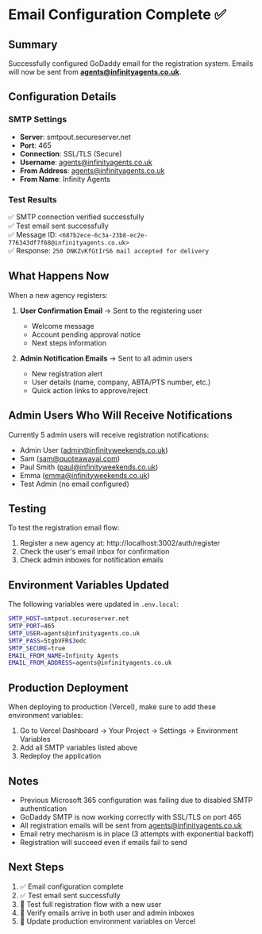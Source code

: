 # Email Configuration Complete ✅

## Summary

Successfully configured GoDaddy email for the registration system. Emails will now be sent from **agents@infinityagents.co.uk**.

## Configuration Details

### SMTP Settings
- **Server**: smtpout.secureserver.net
- **Port**: 465
- **Connection**: SSL/TLS (Secure)
- **Username**: agents@infinityagents.co.uk
- **From Address**: agents@infinityagents.co.uk
- **From Name**: Infinity Agents

### Test Results
✅ SMTP connection verified successfully  
✅ Test email sent successfully  
✅ Message ID: `<687b2ece-6c3a-23b8-ec2e-776343df7f68@infinityagents.co.uk>`  
✅ Response: `250 DNKZvKfGtIrS6 mail accepted for delivery`

## What Happens Now

When a new agency registers:

1. **User Confirmation Email** → Sent to the registering user
   - Welcome message
   - Account pending approval notice
   - Next steps information

2. **Admin Notification Emails** → Sent to all admin users
   - New registration alert
   - User details (name, company, ABTA/PTS number, etc.)
   - Quick action links to approve/reject

## Admin Users Who Will Receive Notifications

Currently 5 admin users will receive registration notifications:
- Admin User (admin@infinityweekends.co.uk)
- Sam (sam@quoteawayai.com)
- Paul Smith (paul@infinityweekends.co.uk)
- Emma (emma@infinityweekends.co.uk)
- Test Admin (no email configured)

## Testing

To test the registration email flow:

1. Register a new agency at: http://localhost:3002/auth/register
2. Check the user's email inbox for confirmation
3. Check admin inboxes for notification emails

## Environment Variables Updated

The following variables were updated in `.env.local`:

```bash
SMTP_HOST=smtpout.secureserver.net
SMTP_PORT=465
SMTP_USER=agents@infinityagents.co.uk
SMTP_PASS=5tgbVFR$3edc
SMTP_SECURE=true
EMAIL_FROM_NAME=Infinity Agents
EMAIL_FROM_ADDRESS=agents@infinityagents.co.uk
```

## Production Deployment

When deploying to production (Vercel), make sure to add these environment variables:

1. Go to Vercel Dashboard → Your Project → Settings → Environment Variables
2. Add all SMTP variables listed above
3. Redeploy the application

## Notes

- Previous Microsoft 365 configuration was failing due to disabled SMTP authentication
- GoDaddy SMTP is now working correctly with SSL/TLS on port 465
- All registration emails will be sent from agents@infinityagents.co.uk
- Email retry mechanism is in place (3 attempts with exponential backoff)
- Registration will succeed even if emails fail to send

## Next Steps

1. ✅ Email configuration complete
2. ✅ Test email sent successfully
3. 🔄 Test full registration flow with a new user
4. 🔄 Verify emails arrive in both user and admin inboxes
5. 🔄 Update production environment variables on Vercel

